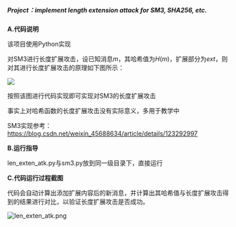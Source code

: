 ##### Project：implement length extension attack for SM3, SHA256, etc.

**A.代码说明**

该项目使用Python实现

对SM3进行长度扩展攻击，设已知消息$m$，其哈希值为$H(m)$，扩展部分为$ext$，则对其进行长度扩展攻击的原理如下图所示：

![](C:\Users\zhongh\AppData\Roaming\Typora\typora-user-images\image-20220727164728682.png)

按照该图进行代码实现即可实现对SM3的长度扩展攻击

事实上对哈希函数的长度扩展攻击没有实际意义，多用于教学中

SM3实现参考：https://blog.csdn.net/weixin_45688634/article/details/123292997

**B.运行指导**

len_exten_atk.py与sm3.py放到同一级目录下，直接运行

**C.代码运行过程截图**

代码会自动计算出添加扩展内容后的新消息，并计算出其哈希值与长度扩展攻击得到的结果进行对比，以验证长度扩展攻击是否成功。

![len_exten_atk.png](https://github.com/zhong-h/Creatqz/blob/main/image/04_extension_attack/len_exten_atk.png)

